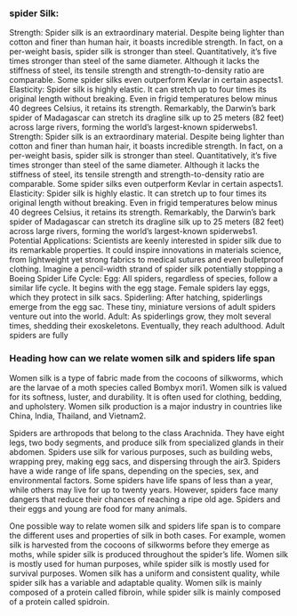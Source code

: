 ### spider Silk:
Strength: Spider silk is an extraordinary material. Despite being lighter than cotton and finer than human hair, it boasts incredible strength. In fact, on a per-weight basis, spider silk is stronger than steel. Quantitatively, it’s five times stronger than steel of the same diameter. Although it lacks the stiffness of steel, its tensile strength and strength-to-density ratio are comparable. Some spider silks even outperform Kevlar in certain aspects1.
Elasticity: Spider silk is highly elastic. It can stretch up to four times its original length without breaking. Even in frigid temperatures below minus 40 degrees Celsius, it retains its strength. Remarkably, the Darwin’s bark spider of Madagascar can stretch its dragline silk up to 25 meters (82 feet) across large rivers, forming the world’s largest-known spiderwebs1.
Strength: Spider silk is an extraordinary material. Despite being lighter than cotton and finer than human hair, it boasts incredible strength. In fact, on a per-weight basis, spider silk is stronger than steel. Quantitatively, it’s five times stronger than steel of the same diameter. Although it lacks the stiffness of steel, its tensile strength and strength-to-density ratio are comparable. Some spider silks even outperform Kevlar in certain aspects1.
Elasticity: Spider silk is highly elastic. It can stretch up to four times its original length without breaking. Even in frigid temperatures below minus 40 degrees Celsius, it retains its strength. Remarkably, the Darwin’s bark spider of Madagascar can stretch its dragline silk up to 25 meters (82 feet) across large rivers, forming the world’s largest-known spiderwebs1.
Potential Applications: Scientists are keenly interested in spider silk due to its remarkable properties. It could inspire innovations in materials science, from lightweight yet strong fabrics to medical sutures and even bulletproof clothing. Imagine a pencil-width strand of spider silk potentially stopping a Boeing  Spider Life Cycle:
Egg: All spiders, regardless of species, follow a similar life cycle. It begins with the egg stage. Female spiders lay eggs, which they protect in silk sacs.
Spiderling: After hatching, spiderlings emerge from the egg sac. These tiny, miniature versions of adult spiders venture out into the world.
Adult: As spiderlings grow, they molt several times, shedding their exoskeletons. Eventually, they reach adulthood. Adult spiders are fully
###  Heading how can we relate women silk and spiders life span 

Women silk is a type of fabric made from the cocoons of silkworms, which are the larvae of a moth species called Bombyx mori1. Women silk is valued for its softness, luster, and durability. It is often used for clothing, bedding, and upholstery. Women silk production is a major industry in countries like China, India, Thailand, and Vietnam2.

Spiders are arthropods that belong to the class Arachnida. They have eight legs, two body segments, and produce silk from specialized glands in their abdomen. Spiders use silk for various purposes, such as building webs, wrapping prey, making egg sacs, and dispersing through the air3. Spiders have a wide range of life spans, depending on the species, sex, and environmental factors. Some spiders have life spans of less than a year, while others may live for up to twenty years. However, spiders face many dangers that reduce their chances of reaching a ripe old age. Spiders and their eggs and young are food for many animals.

One possible way to relate women silk and spiders life span is to compare the different uses and properties of silk in both cases. For example, women silk is harvested from the cocoons of silkworms before they emerge as moths, while spider silk is produced throughout the spider’s life. Women silk is mostly used for human purposes, while spider silk is mostly used for survival purposes. Women silk has a uniform and consistent quality, while spider silk has a variable and adaptable quality. Women silk is mainly composed of a protein called fibroin, while spider silk is mainly composed of a protein called spidroin.


